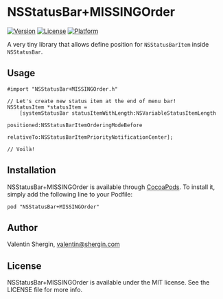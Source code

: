 # NSStatusBar+MISSINGOrder

[![Version](https://img.shields.io/cocoapods/v/NSStatusBar+MISSINGOrder.svg?style=flat)](http://cocoadocs.org/docsets/NSStatusBar+MISSINGOrder)
[![License](https://img.shields.io/cocoapods/l/NSStatusBar+MISSINGOrder.svg?style=flat)](http://cocoadocs.org/docsets/NSStatusBar+MISSINGOrder)
[![Platform](https://img.shields.io/cocoapods/p/NSStatusBar+MISSINGOrder.svg?style=flat)](http://cocoadocs.org/docsets/NSStatusBar+MISSINGOrder)

A very tiny library that allows define position for `NSStatusBarItem` inside `NSStatusBar`.

## Usage

    #import "NSStatusBar+MISSINGOrder.h"

    // Let's create new status item at the end of menu bar!
    NSStatusItem *statusItem =
        [systemStatusBar statusItemWithLength:NSVariableStatusItemLength
                                   positioned:NSStatusBarItemOrderingModeBefore
                                   relativeTo:NSStatusBarItemPriorityNotificationCenter];

    // Voilà!

## Installation

NSStatusBar+MISSINGOrder is available through [CocoaPods](http://cocoapods.org). To install
it, simply add the following line to your Podfile:

    pod "NSStatusBar+MISSINGOrder"

## Author

Valentin Shergin, valentin@shergin.com

## License

NSStatusBar+MISSINGOrder is available under the MIT license. See the LICENSE file for more info.
